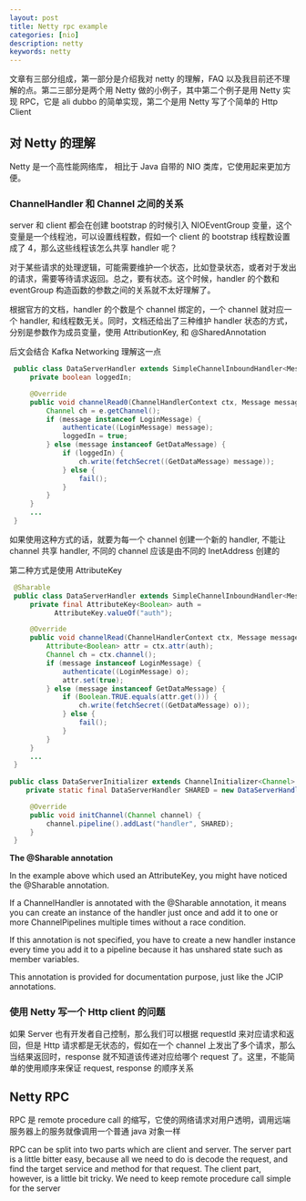 ```yaml
---
layout: post
title: Netty rpc example
categories: [nio]
description: netty
keywords: netty
---
```


文章有三部分组成，第一部分是介绍我对 netty 的理解，FAQ 以及我目前还不理解的点。第二三部分是两个用 Netty 做的小例子，其中第二个例子是用 Netty 实现 RPC，它是 ali dubbo 的简单实现，第二个是用 Netty 写了个简单的 Http Client

## 对 Netty 的理解

Netty 是一个高性能网络库， 相比于 Java 自带的 NIO 类库，它使用起来更加方便。

### ChannelHandler 和 Channel 之间的关系

server 和 client 都会在创建 bootstrap 的时候引入 NIOEventGroup 变量，这个变量是一个线程池，可以设置线程数，假如一个 client 的 bootstrap 线程数设置成了 4，那么这些线程该怎么共享 handler 呢？

对于某些请求的处理逻辑，可能需要维护一个状态，比如登录状态，或者对于发出的请求，需要等待请求返回。总之，要有状态。这个时候，handler 的个数和 eventGroup 构造函数的参数之间的关系就不太好理解了。

根据官方的文档，handler 的个数是个 channel 绑定的，一个 channel 就对应一个 handler, 和线程数无关。同时，文档还给出了三种维护 handler 状态的方式，分别是参数作为成员变量，使用 AttributionKey, 和 @SharedAnnotation

后文会结合 Kafka Networking 理解这一点

```java
 public class DataServerHandler extends SimpleChannelInboundHandler<Message> {
     private boolean loggedIn;

     @Override
     public void channelRead0(ChannelHandlerContext ctx, Message message) {
         Channel ch = e.getChannel();
         if (message instanceof LoginMessage) {
             authenticate((LoginMessage) message);
             loggedIn = true;
         } else (message instanceof GetDataMessage) {
             if (loggedIn) {
                 ch.write(fetchSecret((GetDataMessage) message));
             } else {
                 fail();
             }
         }
     }
     ...
 }
```

如果使用这种方式的话，就要为每一个 channel 创建一个新的 handler, 不能让 channel 共享 handler, 不同的 channel 应该是由不同的 InetAddress 创建的

第二种方式是使用 AttributeKey

```java
 @Sharable
 public class DataServerHandler extends SimpleChannelInboundHandler<Message> {
     private final AttributeKey<Boolean> auth =
           AttributeKey.valueOf("auth");

     @Override
     public void channelRead(ChannelHandlerContext ctx, Message message) {
         Attribute<Boolean> attr = ctx.attr(auth);
         Channel ch = ctx.channel();
         if (message instanceof LoginMessage) {
             authenticate((LoginMessage) o);
             attr.set(true);
         } else (message instanceof GetDataMessage) {
             if (Boolean.TRUE.equals(attr.get())) {
                 ch.write(fetchSecret((GetDataMessage) o));
             } else {
                 fail();
             }
         }
     }
     ...
 }
 
public class DataServerInitializer extends ChannelInitializer<Channel> {
    private static final DataServerHandler SHARED = new DataServerHandler();

     @Override
     public void initChannel(Channel channel) {
         channel.pipeline().addLast("handler", SHARED);
     }
 }
```

**The @Sharable annotation**

In the example above which used an AttributeKey, you might have noticed the @Sharable annotation.

If a ChannelHandler is annotated with the @Sharable annotation, it means you can create an instance of the handler just once and add it to one or more ChannelPipelines multiple times without a race condition.

If this annotation is not specified, you have to create a new handler instance every time you add it to a pipeline because it has unshared state such as member variables.

This annotation is provided for documentation purpose, just like the JCIP annotations.

### 使用 Netty 写一个 Http client 的问题

如果 Server 也有开发者自己控制，那么我们可以根据 requestId 来对应请求和返回，但是 Http 请求都是无状态的，假如在一个 channel 上发出了多个请求，那么当结果返回时，response 就不知道该传递对应给哪个 request 了。这里，不能简单的使用顺序来保证 request, response 的顺序关系

## Netty RPC

RPC 是 remote procedure call 的缩写，它使的网络请求对用户透明，调用远端服务器上的服务就像调用一个普通 java 对象一样


RPC can be split into two parts which are client and server. The server part is a little bitter easy, because all we need to do is decode the request, and find the target service and method for that request. The client part, however, is a little bit tricky. We need to keep remote procedure call simple for the server 